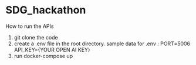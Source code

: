 # SDG_hackathon

How to run the APIs

1. git clone the code 
2. create a .env file in the root directory.
sample data for .env : 
  PORT=5006
  API_KEY={YOUR OPEN AI KEY}
3. run docker-compose up 
